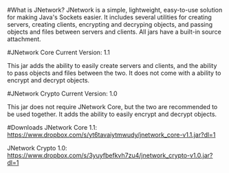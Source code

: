 #What is JNetwork?
JNetwork is a simple, lightweight, easy-to-use solution for making Java's Sockets easier. 
It includes several utilities for creating servers, creating clients, encrypting and decryping objects,
and passing objects and files between servers and clients.
All jars have a built-in source attachment.

#JNetwork Core
Current Version: 1.1

This jar adds the ability to easily create servers and clients, and the ability to pass objects and files
between the two. It does not come with a ability to encrypt and decrypt objects.

#JNetwork Crypto
Current Version: 1.0

This jar does not require JNetwork Core, but the two are recommended to be used together.
It adds the ability to easily encrypt and decrypt objects.

#Downloads
JNetwork Core 1.1: https://www.dropbox.com/s/yt6tavaiytmwudy/jnetwork_core-v1.1.jar?dl=1

JNetwork Crypto 1.0: https://www.dropbox.com/s/3yuyfbefkvh7zu4/jnetwork_crypto-v1.0.jar?dl=1
